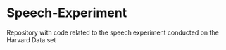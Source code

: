 # Speech-Experiment
Repository with code related to the speech experiment conducted on the Harvard Data set
